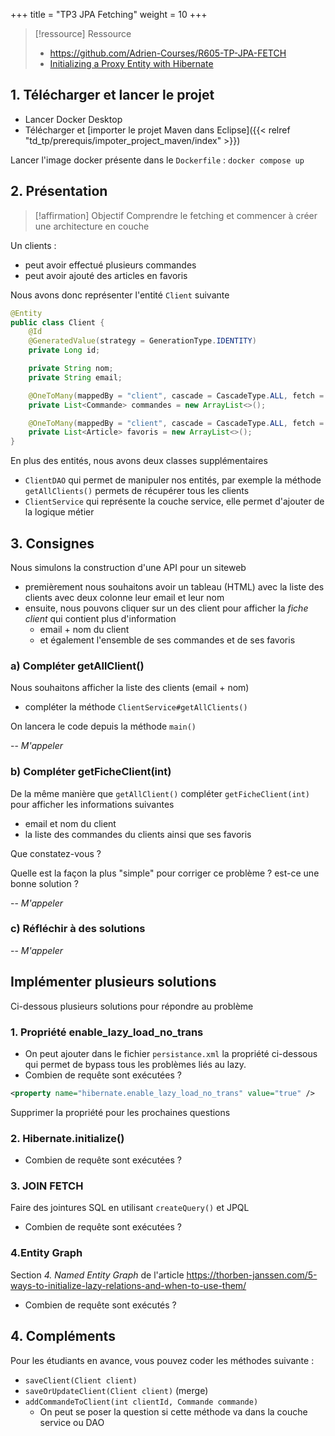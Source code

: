 +++
title = "TP3 JPA Fetching"
weight = 10
+++

> [!ressource] Ressource
> - https://github.com/Adrien-Courses/R605-TP-JPA-FETCH
> - [Initializing a Proxy Entity with Hibernate](https://howtodoinjava.com/hibernate/use-hibernate-initialize-to-initialize-proxycollection/)

## 1. Télécharger et lancer le projet
- Lancer Docker Desktop
- Télécharger et [importer le projet Maven dans Eclipse]({{< relref "td_tp/prerequis/impoter_project_maven/index" >}})

Lancer l'image docker présente dans le `Dockerfile` : `docker compose up`

## 2. Présentation
> [!affirmation] Objectif
> Comprendre le fetching et commencer à créer une architecture en couche

Un clients :
- peut avoir effectué plusieurs commandes
- peut avoir ajouté des articles en favoris

Nous avons donc représenter l'entité `Client` suivante

```java
@Entity
public class Client {
    @Id
    @GeneratedValue(strategy = GenerationType.IDENTITY)
    private Long id;

    private String nom;
    private String email;

    @OneToMany(mappedBy = "client", cascade = CascadeType.ALL, fetch = FetchType.LAZY) // Ne charge pas automatiquement les commandes
    private List<Commande> commandes = new ArrayList<>();

    @OneToMany(mappedBy = "client", cascade = CascadeType.ALL, fetch = FetchType.LAZY) // Ne charge pas automatiquement les favoris
    private List<Article> favoris = new ArrayList<>();
}
```

En plus des entités, nous avons deux classes supplémentaires
- `ClientDAO` qui permet de manipuler nos entités, par exemple la méthode `getAllClients()` permets de récupérer tous les clients
- `ClientService` qui représente la couche service, elle permet d'ajouter de la logique métier

## 3. Consignes
Nous simulons la construction d'une API pour un siteweb
- premièrement nous souhaitons avoir un tableau (HTML) avec la liste des clients avec deux colonne leur email et leur nom
- ensuite, nous pouvons cliquer sur un des client pour afficher la *fiche client* qui contient plus d'information
  - email + nom du client
  - et également l'ensemble de ses commandes et de ses favoris

### a) Compléter getAllClient()
Nous souhaitons afficher la liste des clients (email + nom)
- compléter la méthode `ClientService#getAllClients()`

On lancera le code depuis la méthode `main()`

-- *M'appeler*
<!-- vérifier qu'il est fait de l'injection de dépendance dans main()
ClientDAO clientDAO = new ClientDAO();
ClientService clientService = new ClientService(clientDAO);
-->

### b) Compléter getFicheClient(int)
De la même manière que `getAllClient()` compléter `getFicheClient(int)` pour afficher les informations suivantes
- email et nom du client
- la liste des commandes du clients ainsi que ses favoris

Que constatez-vous ?
<!--
public void getFicheClient(int clientId) {
    List<Client> clients = clientDAO.getAllClients();
    for(Client client : clients) {
        System.out.println(client.getEmail() + " " + client.getNom());
        System.out.println(client.getCommandes());
    }
}

LazyInitializationException car getAllClients fin de la transaction + em fermé donc plus accès aux info not fetch
-->

Quelle est la façon la plus "simple" pour corriger ce problème ? est-ce une bonne solution ?
<!--
Au lieu de FETCH.LAZY mettre FETCH.EAGER partout
-->

-- *M'appeler*
<!--
Vérifier le EAGER et leur demander de trouver des alternative;
en gros coder deux méthodes dans le DAO se qui permet de garder le LAZY 
et pour celle affichant l'espace client plusieurs solution
- hibernate.initialize()
- JOIN FETCH
- ou Projection DTO
-->

### c) Réfléchir à des solutions
-- *M'appeler*

<!--
en gros coder deux méthodes dans le DAO se qui permet de garder le LAZY 
et pour celle affichant l'espace client plusieurs solution
- hibernate.initialize()
- JOIN FETCH
- ou Projection DTO

ME DIRE QUE CA DOIT ETRE CODE DANS COUCHE DAO ET PAS SERVICE
-->


## Implémenter plusieurs solutions
Ci-dessous plusieurs solutions pour répondre au problème

### 1. Propriété enable_lazy_load_no_trans
   - On peut ajouter dans le fichier `persistance.xml` la propriété ci-dessous qui permet de bypass tous les problèmes liés au lazy.
   - Combien de requête sont exécutées ?

```xml
<property name="hibernate.enable_lazy_load_no_trans" value="true" />
```


<!--
Cinq
```
-- SELECT du getClientById()
[Hibernate] 
    select
        c1_0.id,
        c1_0.email,
        c1_0.nom 
    from
        Client c1_0 
    where
        c1_0.id=?
        
johndoe@example.com John Doe

-- SELECT du getCommandes()
[Hibernate] 
    select
        c1_0.client_id,
        c1_0.id,
        c1_0.dateAchat,
        c1_0.montant 
    from
        Commande c1_0 
    where
        c1_0.client_id=?

[Hibernate] 
    select
        c1_0.id,
        c1_0.email,
        c1_0.nom 
    from
        Client c1_0 
    where
        c1_0.id=?

[fr.adriencaubel.entity.Commande@65d90b7f, fr.adriencaubel.entity.Commande@2a42019a, fr.adriencaubel.entity.Commande@6fc0e448]

-- SELECT du getFavoris()
[Hibernate] 
    select
        f1_0.client_id,
        f1_0.id,
        f1_0.nom,
        f1_0.prix 
    from
        Article f1_0 
    where
        f1_0.client_id=?

[Hibernate] 
    select
        c1_0.id,
        c1_0.email,
        c1_0.nom 
    from
        Client c1_0 
    where
        c1_0.id=?

[fr.adriencaubel.entity.Article@7c0e4e4e, fr.adriencaubel.entity.Article@20231384]
```
-->

Supprimer la propriété pour les prochaines questions

### 2. Hibernate.initialize()
   - Combien de requête sont exécutées ?
<!--
3 requete executé -> pas foufou perf donc regarder autre chose
-->

### 3. JOIN FETCH
Faire des jointures SQL en utilisant `createQuery()` et JPQL
   - Combien de requête sont exécutées ?
<!--
TypedQuery<Client> query = entityManager.createQuery(
    "SELECT c FROM Client c " +
    "LEFT JOIN FETCH c.commandes " +
    "LEFT JOIN FETCH c.favoris " +
    "WHERE c.id = :clientId", 
    Client.class
);

query.setParameter("clientId", clientId);
client = query.getResultStream().findFirst().orElse(null);

CECI va provoquer l'exception MultipleBagFetchException
- => remplacer List par Set dans les oneToMany
- coder deux méthode fetchOrder() et fetchFavoris()

Sinon la réponse est 1
select
    c1_0.id,
    c2_0.client_id,
    c2_0.id,
    c2_0.dateAchat,
    c2_0.montant,
    c1_0.email,
    f1_0.client_id,
    f1_0.id,
    f1_0.nom,
    f1_0.prix,
    c1_0.nom 
from
    Client c1_0 
left join
    Commande c2_0 
        on c1_0.id = c2_0.client_id 
left join
    Article f1_0 
        on c1_0.id = f1_0.client_id 
where
    c1_0.id = ?
-->

### 4.Entity Graph
Section *4. Named Entity Graph* de l'article https://thorben-janssen.com/5-ways-to-initialize-lazy-relations-and-when-to-use-them/
   - Combien de requête sont exécutés ?

<!--
Pareil que JOIN FETCH

Ici List<> fonctionne 
-->


## 4. Compléments
Pour les étudiants en avance, vous pouvez coder les méthodes suivante :
- `saveClient(Client client)`
- `saveOrUpdateClient(Client client)` (merge)
- `addCommandeToClient(int clientId, Commande commande)`
  - On peut se poser la question si cette méthode va dans la couche service ou DAO 

<!--
    public void addCommandeToClient(int clientId, Commande commande) {
        Client client = clientDAO.getClientWithDetailsEntityGraph(clientId);

        client.addCommande(commande); 
        clientDAO.saveOrUpdateClient(client); // Persist client (cascade saves orders)
    }

ATTENTION BIEN UTILISER une méthode qui récupère aussi les commande e.g. getClientWithDetailsEntityGraph
car si on utilise que getClietnById on n'a pas les oneToMany donc LazyException -> Pour un update il nous faut toute l'entité souvent

-->